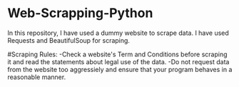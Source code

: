 # Web-Scrapping-Python
In this repository, I have used a dummy website to scrape data. I have used Requests and BeautifulSoup for scraping.

#Scraping Rules:
-Check a website's Term and Conditions before scraping it and read the statements about legal use of the data.
-Do not request data from the website too aggressiely and ensure that your program behaves in a reasonable manner.
